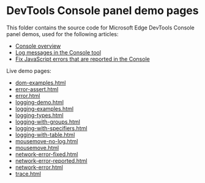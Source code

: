 # DevTools Console panel demo pages

This folder contains the source code for Microsoft Edge DevTools Console panel demos, used for the following articles:
* [Console overview](https://learn.microsoft.com/microsoft-edge/devtools-guide-chromium/console/)
* [Log messages in the Console tool](https://learn.microsoft.com/microsoft-edge/devtools-guide-chromium/console/console-log)
* [Fix JavaScript errors that are reported in the Console](https://learn.microsoft.com/microsoft-edge/devtools-guide-chromium/console/console-debug-javascript)

Live demo pages:

* [dom-examples.html](https://microsoftedge.github.io/Demos/devtools-console/dom-examples.html)
* [error-assert.html](https://microsoftedge.github.io/Demos/devtools-console/error-assert.html)
* [error.html](https://microsoftedge.github.io/Demos/devtools-console/error.html)
* [logging-demo.html](https://microsoftedge.github.io/Demos/devtools-console/logging-demo.html)
* [logging-examples.html](https://microsoftedge.github.io/Demos/devtools-console/logging-examples.html)
* [logging-types.html](https://microsoftedge.github.io/Demos/devtools-console/logging-types.html)
* [logging-with-groups.html](https://microsoftedge.github.io/Demos/devtools-console/logging-with-groups.html)
* [logging-with-specifiers.html](https://microsoftedge.github.io/Demos/devtools-console/logging-with-specifiers.html)
* [logging-with-table.html](https://microsoftedge.github.io/Demos/devtools-console/logging-with-table.html)
* [mousemove-no-log.html](https://microsoftedge.github.io/Demos/devtools-console/mousemove-no-log.html)
* [mousemove.html](https://microsoftedge.github.io/Demos/devtools-console/mousemove.html)
* [network-error-fixed.html](https://microsoftedge.github.io/Demos/devtools-console/network-error-fixed.html)
* [network-error-reported.html](https://microsoftedge.github.io/Demos/devtools-console/network-error-reported.html)
* [network-error.html](https://microsoftedge.github.io/Demos/devtools-console/network-error.html)
* [trace.html](https://microsoftedge.github.io/Demos/devtools-console/trace.html)
